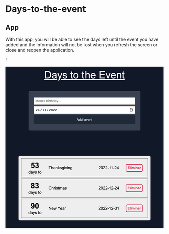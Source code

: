 # Days-to-the-event


## App

With this app, you will be able to see the days left until the event you have added and the information will not be lost when you refresh the screen or close and reopen the application. 




!<p align="center">
  <img  src="./img/screenDaysToTheEvent.png" />
</p>
